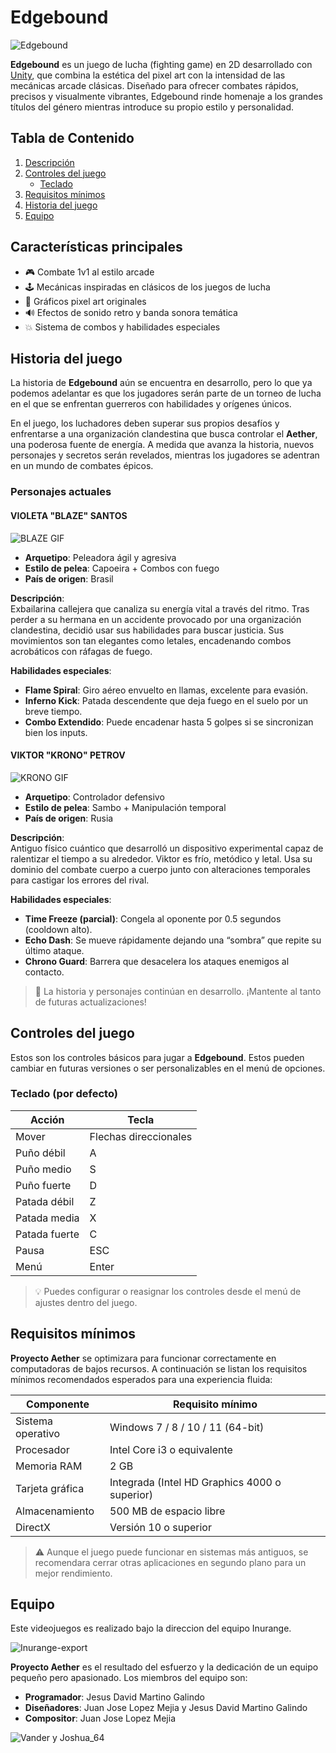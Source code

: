# Edgebound

![Edgebound](https://github.com/user-attachments/assets/e77667a4-f8f8-4751-a404-096617d8c6e8)


**Edgebound** es un juego de lucha (fighting game) en 2D desarrollado con [Unity](https://unity.com), que combina la estética del pixel art con la intensidad de las mecánicas arcade clásicas. Diseñado para ofrecer combates rápidos, precisos y visualmente vibrantes, Edgebound rinde homenaje a los grandes títulos del género mientras introduce su propio estilo y personalidad.

## Tabla de Contenido

1. [Descripción](#descripción)
2. [Controles del juego](#controles-del-juego)
   - [Teclado](#teclado-por-defecto)
3. [Requisitos mínimos](#requisitos-mínimos)
4. [Historia del juego](#historia-del-juego)
5. [Equipo](equipo)


## Características principales

- 🎮 Combate 1v1 al estilo arcade  
- 🕹️ Mecánicas inspiradas en clásicos de los juegos de lucha  
- 🧱 Gráficos pixel art originales  
- 🔊 Efectos de sonido retro y banda sonora temática  
- 💥 Sistema de combos y habilidades especiales  

## Historia del juego

La historia de **Edgebound** aún se encuentra en desarrollo, pero lo que ya podemos adelantar es que los jugadores serán parte de un torneo de lucha en el que se enfrentan guerreros con habilidades y orígenes únicos. 

En el juego, los luchadores deben superar sus propios desafíos y enfrentarse a una organización clandestina que busca controlar el **Aether**, una poderosa fuente de energía. A medida que avanza la historia, nuevos personajes y secretos serán revelados, mientras los jugadores se adentran en un mundo de combates épicos.

### Personajes actuales

#### VIOLETA "BLAZE" SANTOS

![BLAZE GIF](https://github.com/user-attachments/assets/6e09d853-fbf3-46c6-909c-1674f8ed89d4)

- **Arquetipo**: Peleadora ágil y agresiva  
- **Estilo de pelea**: Capoeira + Combos con fuego  
- **País de origen**: Brasil  

**Descripción**:  
Exbailarina callejera que canaliza su energía vital a través del ritmo. Tras perder a su hermana en un accidente provocado por una organización clandestina, decidió usar sus habilidades para buscar justicia. Sus movimientos son tan elegantes como letales, encadenando combos acrobáticos con ráfagas de fuego.

**Habilidades especiales**:
- **Flame Spiral**: Giro aéreo envuelto en llamas, excelente para evasión.
- **Inferno Kick**: Patada descendente que deja fuego en el suelo por un breve tiempo.
- **Combo Extendido**: Puede encadenar hasta 5 golpes si se sincronizan bien los inputs.

#### VIKTOR "KRONO" PETROV

![KRONO GIF](https://github.com/user-attachments/assets/22dee38a-4a76-4600-8770-8804e8b8b9ed)

- **Arquetipo**: Controlador defensivo  
- **Estilo de pelea**: Sambo + Manipulación temporal  
- **País de origen**: Rusia  

**Descripción**:  
Antiguo físico cuántico que desarrolló un dispositivo experimental capaz de ralentizar el tiempo a su alrededor. Viktor es frío, metódico y letal. Usa su dominio del combate cuerpo a cuerpo junto con alteraciones temporales para castigar los errores del rival.

**Habilidades especiales**:
- **Time Freeze (parcial)**: Congela al oponente por 0.5 segundos (cooldown alto).
- **Echo Dash**: Se mueve rápidamente dejando una “sombra” que repite su último ataque.
- **Chrono Guard**: Barrera que desacelera los ataques enemigos al contacto.

> 📝 La historia y personajes continúan en desarrollo. ¡Mantente al tanto de futuras actualizaciones!


## Controles del juego

Estos son los controles básicos para jugar a **Edgebound**. Estos pueden cambiar en futuras versiones o ser personalizables en el menú de opciones.

### Teclado (por defecto)

| Acción           | Tecla                    |
|------------------|---------------------------|
| Mover            | Flechas direccionales     |
| Puño débil       | A                         |
| Puño medio       | S                         |
| Puño fuerte      | D                         |
| Patada débil     | Z                         |
| Patada media     | X                         |
| Patada fuerte    | C                         |
| Pausa            | ESC                       |
| Menú             | Enter                     |

> 💡 Puedes configurar o reasignar los controles desde el menú de ajustes dentro del juego.

## Requisitos mínimos

**Proyecto Aether** se optimizara para funcionar correctamente en computadoras de bajos recursos. A continuación se listan los requisitos mínimos recomendados esperados para una experiencia fluida:

| Componente         | Requisito mínimo                        |
|--------------------|------------------------------------------|
| Sistema operativo  | Windows 7 / 8 / 10 / 11 (64-bit)         |
| Procesador         | Intel Core i3 o equivalente              |
| Memoria RAM        | 2 GB                                     |
| Tarjeta gráfica    | Integrada (Intel HD Graphics 4000 o superior) |
| Almacenamiento     | 500 MB de espacio libre                  |
| DirectX            | Versión 10 o superior                    |

> ⚠️ Aunque el juego puede funcionar en sistemas más antiguos, se recomendara cerrar otras aplicaciones en segundo plano para un mejor rendimiento.

## Equipo

Este videojuegos es realizado bajo la direccion del equipo Inurange.

![Inurange-export](https://github.com/user-attachments/assets/f89d651a-374e-4044-b39f-1968f56c2fd2)

**Proyecto Aether** es el resultado del esfuerzo y la dedicación de un equipo pequeño pero apasionado. Los miembros del equipo son:

- **Programador**: Jesus David Martino Galindo
- **Diseñadores**: Juan Jose Lopez Mejia y Jesus David Martino Galindo
- **Compositor**: Juan Jose Lopez Mejia

![Vander y Joshua_64](https://github.com/user-attachments/assets/6af90517-b4f7-448d-a612-36bb4e8b923b)

